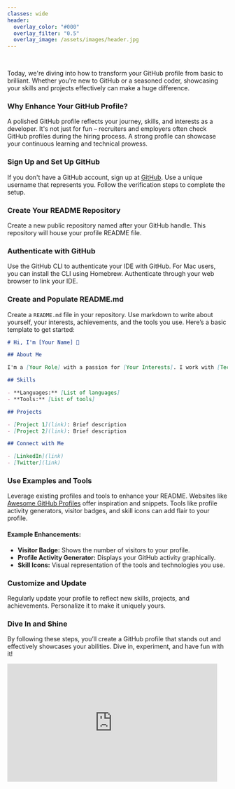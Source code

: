 ```yaml
---
classes: wide
header:
  overlay_color: "#000"
  overlay_filter: "0.5"
  overlay_image: /assets/images/header.jpg
---
```



<br />

Today, we're diving into how to transform your GitHub profile from basic to brilliant. Whether you're new to GitHub or a seasoned coder, showcasing your skills and projects effectively can make a huge difference.

### Why Enhance Your GitHub Profile?

A polished GitHub profile reflects your journey, skills, and interests as a developer. It's not just for fun – recruiters and employers often check GitHub profiles during the hiring process. A strong profile can showcase your continuous learning and technical prowess.

### Sign Up and Set Up GitHub

If you don't have a GitHub account, sign up at [GitHub](https://github.com). Use a unique username that represents you. Follow the verification steps to complete the setup.

### Create Your README Repository

Create a new public repository named after your GitHub handle. This repository will house your profile README file.


### Authenticate with GitHub

Use the GitHub CLI to authenticate your IDE with GitHub. For Mac users, you can install the CLI using Homebrew. Authenticate through your web browser to link your IDE.

### Create and Populate README.md

Create a `README.md` file in your repository. Use markdown to write about yourself, your interests, achievements, and the tools you use. Here’s a basic template to get started:

```markdown
# Hi, I'm [Your Name] 👋

## About Me

I'm a [Your Role] with a passion for [Your Interests]. I work with [Technologies] and love exploring new tools and techniques.

## Skills

- **Languages:** [List of languages]
- **Tools:** [List of tools]

## Projects

- [Project 1](link): Brief description
- [Project 2](link): Brief description

## Connect with Me

- [LinkedIn](link)
- [Twitter](link)
```

### Use Examples and Tools

Leverage existing profiles and tools to enhance your README. Websites like [Awesome GitHub Profiles](https://github.com/EddieHubCommunity/awesome-github-profiles) offer inspiration and snippets. Tools like profile activity generators, visitor badges, and skill icons can add flair to your profile.

#### Example Enhancements:

- **Visitor Badge:** Shows the number of visitors to your profile.
- **Profile Activity Generator:** Displays your GitHub activity graphically.
- **Skill Icons:** Visual representation of the tools and technologies you use.

### Customize and Update

Regularly update your profile to reflect new skills, projects, and achievements. Personalize it to make it uniquely yours.

### Dive In and Shine

By following these steps, you’ll create a GitHub profile that stands out and effectively showcases your abilities. Dive in, experiment, and have fun with it!


<iframe width="480" height="270" src="https://www.youtube.com/embed/TvUQD-qjidY?list=TLGG_UoDaFOc2awxMjAxMjAyNQ" title="Help Get a Job In Tech With This GitHub Trick" frameborder="0" allow="accelerometer; autoplay; clipboard-write; encrypted-media; gyroscope; picture-in-picture; web-share" referrerpolicy="strict-origin-when-cross-origin" allowfullscreen></iframe>
